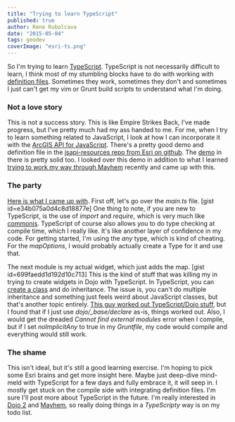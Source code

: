 ```yaml
---
title: "Trying to learn TypeScript"
published: true
author: Rene Rubalcava
date: "2015-05-04"
tags: geodev
coverImage: "esri-ts.png"
---
```


So I'm trying to learn [TypeScript](http://www.typescriptlang.org/). TypeScript is not necessarily difficult to learn, I think most of my stumbling blocks have to do with working with [definition files](https://typescript.codeplex.com/wikipage?title=Writing%20Definition%20%28.d.ts%29%20Files). Sometimes they work, sometimes they don't and sometimes I just can't get my vim or Grunt build scripts to understand what I'm doing.

### Not a love story

This is not a success story. This is like Empire Strikes Back, I've made progress, but I've pretty much had my ass handed to me. For me, when I try to learn something related to JavaScript, I look at how I can incorporate it with the [ArcGIS API for JavaScript](https://developers.arcgis.com/javascript/). There's a pretty good demo and definition file in the [jsapi-resources repo from Esri on github](https://github.com/Esri/jsapi-resources/tree/master/typescript). The [demo](https://github.com/Esri/jsapi-resources/tree/master/typescript/demo) in there is pretty solid too. I looked over this demo in addition to what I learned [trying to work my way through Mayhem](http://odoe.net/blog/learning-mayhem/) recently and came up with this.

### The party

[Here is what I came up with](https://github.com/odoe/esrijs-ts). First off, let's go over the _main.ts_ file. [gist id=e34b075a0d4c8d18877e] One thing to note, if you are new to TypeScript, is the use of _import_ and _require_, which is very much like [commonjs](https://egghead.io/lessons/nodejs-commonjs-basics-introduction). TypeScript of course also allows you to do type checking at compile time, which I really like. It's like another layer of confidence in my code. For getting started, I'm using the _any_ type, which is kind of cheating. For the _mapOptions_, I would probably actually create a Type for it and use that.

The next module is my actual widget, which just adds the map. [gist id=699faedd1d192d10c713] This is the kind of stuff that was killing my in trying to create widgets in Dojo with TypeScript. In TypeScript, you can [create a class](http://www.johnpapa.net/typescriptpost3/) and do inheritance. The issue is, you can't do multiple inheritance and something just feels weird about JavaScript classes, but that's another topic entirely. [This guy worked out TypeScript/Dojo stuff](http://allibec.com/typescript-and-dojo-part-2), but I found that if I just use _dojo/\_base/declare_ as-is, things worked out. Also, I would get the dreaded _Cannot find external modules_ error when I compile, but if I set _noImplicitAny_ to true in my _Gruntfile_, my code would compile and everything would still work.

### The shame

This isn't ideal, but it's still a good learning exercise. I'm hoping to pick some Esri brains and get more insight here. Maybe just deep-dive mind-meld with TypeScript for a few days and fully embrace it, it will seep in. I mostly get stuck on the compile side with integrating definition files. I'm sure I'll post more about TypeScript in the future. I'm really interested in [Dojo 2](https://github.com/dojo/dojo2) and [Mayhem](https://sitepen.github.io/mayhem/guide/#what-is-mayhem), so really doing things in a _TypeScripty_ way is on my todo list.
